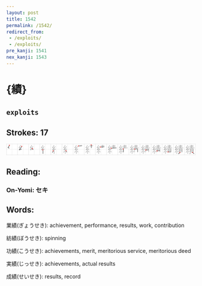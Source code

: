 ```yaml
---
layout: post
title: 1542
permalink: /1542/
redirect_from:
 - /exploits/
 - /exploits/
pre_kanji: 1541
nex_kanji: 1543
---
```


# {績}

## `exploits`

## Strokes: 17

<div class="stroke"><img src="../images/E7B8BE.png" /></div>

## Reading:

### On-Yomi: セキ

## Words:

業績(ぎょうせき): achievement, performance, results, work, contribution

紡績(ぼうせき): spinning

功績(こうせき): achievements, merit, meritorious service, meritorious deed

実績(じっせき): achievements, actual results

成績(せいせき): results, record
